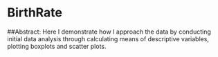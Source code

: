 # BirthRate


##Abstract: Here I demonstrate how I approach the data by conducting initial data analysis through calculating means of descriptive variables, plotting boxplots and scatter plots.
